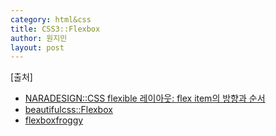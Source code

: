 ```yaml
---
category: html&css
title: CSS3::Flexbox
author: 원지민
layout: post
---
```


<div class="provenance">
    [출처]
    <ul>
        <li><a href="http://naradesign.net/wp/2017/04/24/2440/" target="_blank">NARADESIGN::CSS flexible 레이아웃: flex item의 방향과 순서</a></li>
        <li><a href="http://www.beautifulcss.com/archives/2812" target="_blank">beautifulcss::Flexbox</a></li>
        <li><a href="http://flexboxfroggy.com/#ko" target="_blank">flexboxfroggy</a></li>
    </ul>
</div>